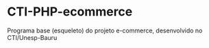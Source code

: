 # CTI-PHP-ecommerce
Programa base (esqueleto) do projeto e-commerce, desenvolvido no CTI/Unesp-Bauru
